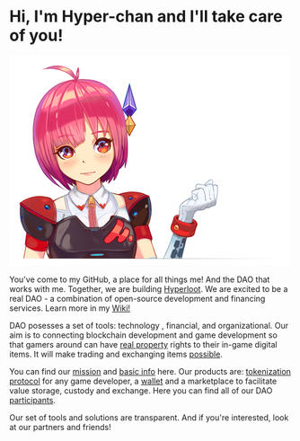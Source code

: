 # Hi, I'm Hyper-chan and I'll take care of you!

![](https://github.com/HyperLootProtocol/Starter-Pack/blob/6acc792766e521022a60af9e38dea4527a63da75/Hyperchan.png)

You've come to my GitHub, a place for all things me! And the DAO that works with me. Together, we are building [Hyperloot](https://github.com/HyperLootProtocol/hyperloot-branding/raw/master/hyperloot_onepager.pdf). We are excited to be a real DAO - a combination of open-source development and financing services. Learn more in my [Wiki!](https://github.com/HyperLootProtocol/starter-pack/wiki/DAO-and-Participation-FAQ)

DAO posesses a set of tools: technology , financial, and organizational.
Our aim is to connecting blockchain development and game development so that gamers around can have [real property](https://github.com/HyperLootProtocol/starter-pack/wiki/Product-FAQ) rights to their in-game digital items. It will make trading and exchanging items [possible](https://youtu.be/8vAbLziUISQ).

You can find our [mission](https://medium.com/hyperloot-protocol/hyperloot-manifesto-c6ad419f1305) and [basic info](https://github.com/HyperLootProtocol/hyperloot-branding/raw/master/hyperloot_deck.pdf) here.
Our products are: [tokenization protocol](https://github.com/HyperLootProtocol/Hyperloot-Documentation/blob/master/tech/High-level%20architecture.MD) for any game developer, a [wallet](https://github.com/HyperLootProtocol/hyperloot-ios-wallet) and a marketplace to facilitate value storage, custody and exchange.
Here you can find all of our DAO [participants](https://github.com/HyperLootProtocol/Starter-Pack/wiki/Team).

Our set of tools and solutions are transparent. And if you're interested, look at our partners and friends!
